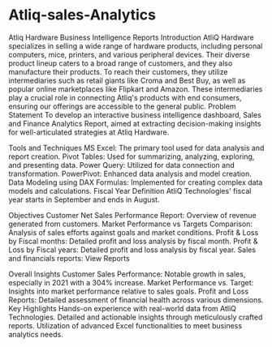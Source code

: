 # Atliq-sales-Analytics
Atliq Hardware Business Intelligence Reports
Introduction
AtliQ Hardware specializes in selling a wide range of hardware products, including personal computers, mice, printers, and various peripheral devices. Their diverse product lineup caters to a broad range of customers, and they also manufacture their products. To reach their customers, they utilize intermediaries such as retail giants like Croma and Best Buy, as well as popular online marketplaces like Flipkart and Amazon. These intermediaries play a crucial role in connecting Atliq's products with end consumers, ensuring our offerings are accessible to the general public.
Problem Statement
To develop an interactive business intelligence dashboard, Sales and Finance Analytics Report, aimed at extracting decision-making insights for well-articulated strategies at Atliq Hardware.

Tools and Techniques
MS Excel: The primary tool used for data analysis and report creation.
Pivot Tables: Used for summarizing, analyzing, exploring, and presenting data.
Power Query: Utilized for data connection and transformation.
PowerPivot: Enhanced data analysis and model creation.
Data Modeling using DAX Formulas: Implemented for creating complex data models and calculations.
Fiscal Year Definition
AtliQ Technologies' fiscal year starts in September and ends in August.

Objectives
Customer Net Sales Performance Report: Overview of revenue generated from customers.
Market Performance vs Targets Comparison: Analysis of sales efforts against goals and market conditions.
Profit & Loss by Fiscal months: Detailed profit and loss analysis by fiscal month.
Profit & Loss by Fiscal years: Detailed profit and loss analysis by fiscal year.
Sales and financials reports:
View Reports

Overall Insights
Customer Sales Performance: Notable growth in sales, especially in 2021 with a 304% increase.
Market Performance vs. Target: Insights into market performance relative to sales goals.
Profit and Loss Reports: Detailed assessment of financial health across various dimensions.
Key Highlights
Hands-on experience with real-world data from AtliQ Technologies.
Detailed and actionable insights through meticulously crafted reports.
Utilization of advanced Excel functionalities to meet business analytics needs.
